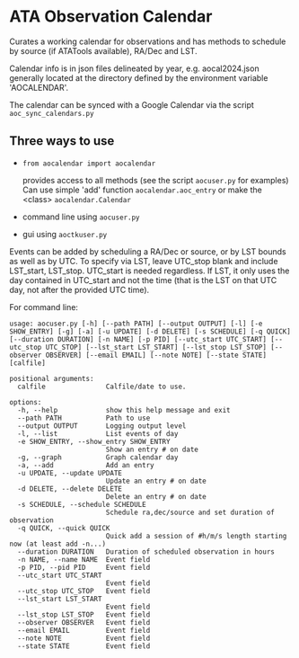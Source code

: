 # ATA Observation Calendar

Curates a working calendar for observations and has methods to schedule by source (if ATATools available), RA/Dec and LST.

Calendar info is in json files delineated by year, e.g. aocal2024.json generally located at the directory defined by the environment variable 'AOCALENDAR'.

The calendar can be synced with a Google Calendar via the script `aoc_sync_calendars.py`

## Three ways to use

- `from aocalendar import aocalendar`

    provides access to all methods (see the script `aocuser.py` for examples)
    Can use simple 'add' function `aocalendar.aoc_entry` or make the \<class\> `aocalendar.Calendar`

- command line using `aocuser.py`

- gui using `aoctkuser.py`

Events can be added by scheduling a RA/Dec or source, or by LST bounds as well as by UTC.  To specify via LST, leave UTC_stop blank and include LST_start, LST_stop.  UTC_start is needed regardless.  If LST, it only uses the day contained in UTC_start and not the time (that is the LST on that UTC day, not after the provided UTC time).

For command line:

```  #type: ignore
usage: aocuser.py [-h] [--path PATH] [--output OUTPUT] [-l] [-e SHOW_ENTRY] [-g] [-a] [-u UPDATE] [-d DELETE] [-s SCHEDULE] [-q QUICK] [--duration DURATION] [-n NAME] [-p PID] [--utc_start UTC_START] [--utc_stop UTC_STOP] [--lst_start LST_START] [--lst_stop LST_STOP] [--observer OBSERVER] [--email EMAIL] [--note NOTE] [--state STATE] [calfile]

positional arguments:
  calfile               Calfile/date to use.

options:
  -h, --help            show this help message and exit
  --path PATH           Path to use
  --output OUTPUT       Logging output level
  -l, --list            List events of day
  -e SHOW_ENTRY, --show_entry SHOW_ENTRY
                        Show an entry # on date
  -g, --graph           Graph calendar day
  -a, --add             Add an entry
  -u UPDATE, --update UPDATE
                        Update an entry # on date
  -d DELETE, --delete DELETE
                        Delete an entry # on date
  -s SCHEDULE, --schedule SCHEDULE
                        Schedule ra,dec/source and set duration of observation
  -q QUICK, --quick QUICK
                        Quick add a session of #h/m/s length starting now (at least add -n...)
  --duration DURATION   Duration of scheduled observation in hours
  -n NAME, --name NAME  Event field
  -p PID, --pid PID     Event field
  --utc_start UTC_START
                        Event field
  --utc_stop UTC_STOP   Event field
  --lst_start LST_START
                        Event field
  --lst_stop LST_STOP   Event field
  --observer OBSERVER   Event field
  --email EMAIL         Event field
  --note NOTE           Event field
  --state STATE         Event field
  ```
